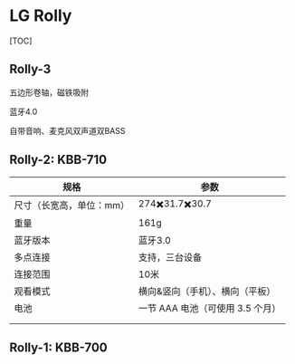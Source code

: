 # LG Rolly

[TOC]

## Rolly-3

五边形卷轴，磁铁吸附

蓝牙4.0

自带音响、麦克风双声道双BASS



## Rolly-2: KBB-710

| 规格                     | 参数                             |
| ------------------------ | -------------------------------- |
| 尺寸（长宽高，单位：mm） | 274✖️31.7✖️30.7                    |
| 重量                     | 161g                             |
| 蓝牙版本                 | 蓝牙3.0                          |
| 多点连接                 | 支持，三台设备                   |
| 连接范围                 | 10米                             |
| 观看模式                 | 横向&竖向（手机）、横向（平板）  |
| 电池                     | 一节 AAA 电池（可使用 3.5 个月） |
|                          |                                  |
|                          |                                  |


## Rolly-1: KBB-700
